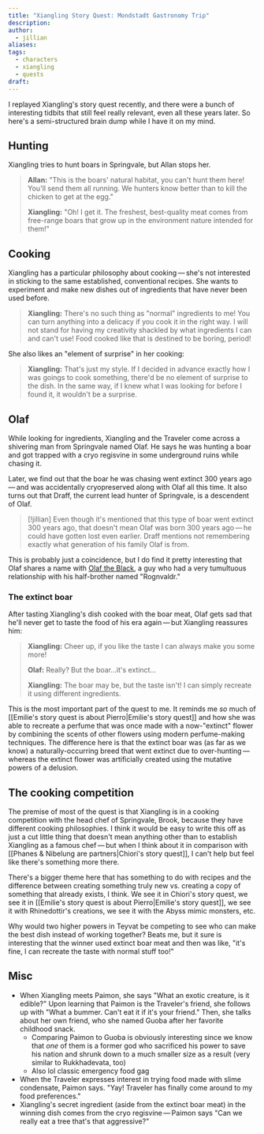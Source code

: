 ```yaml
---
title: "Xiangling Story Quest: Mondstadt Gastronomy Trip"
description: 
author:
  - jillian
aliases: 
tags:
  - characters
  - xiangling
  - quests
draft:
---
```

I replayed Xiangling's story quest recently, and there were a bunch of interesting tidbits that still feel really relevant, even all these years later. So here's a semi-structured brain dump while I have it on my mind.
## Hunting
Xiangling tries to hunt boars in Springvale, but Allan stops her. 

> **Allan:** "This is the boars' natural habitat, you can't hunt them here! You'll send them all running. We hunters know better than to kill the chicken to get at the egg."
>
> **Xiangling:** "Oh! I get it. The freshest, best-quality meat comes from free-range boars that grow up in the environment nature intended for them!"

## Cooking
Xiangling has a particular philosophy about cooking — she's not interested in sticking to the same established, conventional recipes. She wants to experiment and make new dishes out of ingredients that have never been used before.

> **Xiangling:** There's no such thing as "normal" ingredients to me! You can turn anything into a delicacy if you cook it in the right way. I will not stand for having my creativity shackled by what ingredients I can and can't use! Food cooked like that is destined to be boring, period!

She also likes an "element of surprise" in her cooking:

> **Xiangling:** That's just my style. If I decided in advance exactly how I was goings to cook something, there'd be no element of surprise to the dish. In the same way, if I knew what I was looking for before I found it, it wouldn't be a surprise.

## Olaf
While looking for ingredients, Xiangling and the Traveler come across a shivering man from Springvale named Olaf. He says he was hunting a boar and got trapped with a cryo regisvine in some underground ruins while chasing it.

Later, we find out that the boar he was chasing went extinct 300 years ago — and was accidentally cryopreserved along with Olaf all this time. It also turns out that Draff, the current lead hunter of Springvale, is a descendent of Olaf. 

> [!jillian]
> Even though it's mentioned that this type of boar went extinct 300 years ago, that doesn't mean Olaf was born 300 years ago — he could have gotten lost even earlier. Draff mentions not remembering exactly what generation of his family Olaf is from. 

This is probably just a coincidence, but I do find it pretty interesting that Olaf shares a name with [Olaf the Black](https://en.wikipedia.org/wiki/Olaf_the_Black), a guy who had a very tumultuous relationship with his half-brother named "Rognvaldr." 

### The extinct boar
After tasting Xiangling's dish cooked with the boar meat, Olaf gets sad that he'll never get to taste the food of his era again — but Xiangling reassures him:

> **Xiangling:** Cheer up, if you like the taste I can always make you some more!
> 
> **Olaf:** Really? But the boar...it's extinct...
> 
> **Xiangling:** The boar may be, but the taste isn't! I can simply recreate it using different ingredients.

This is the most important part of the quest to me. It reminds me *so* much of [[Emilie's story quest is about Pierro|Emilie's story quest]] and how she was able to recreate a perfume that was once made with a now-"extinct" flower by combining the scents of other flowers using modern perfume-making techniques. The difference here is that the extinct boar was (as far as we know) a naturally-occurring breed that went extinct due to over-hunting — whereas the extinct flower was artificially created using the mutative powers of a delusion.

## The cooking competition
The premise of most of the quest is that Xiangling is in a cooking competition with the head chef of Springvale, Brook, because they have different cooking philosophies. I think it would be easy to write this off as just a cut little thing that doesn't mean anything other than to establish Xiangling as a famous chef — but when I think about it in comparison with [[Phanes & Nibelung are partners|Chiori's story quest]], I can't help but feel like there's something more there.

There's a bigger theme here that has something to do with recipes and the difference between creating something truly new vs. creating a copy of something that already exists, I think. We see it in Chiori's story quest, we see it in [[Emilie's story quest is about Pierro|Emilie's story quest]], we see it with Rhinedottir's creations, we see it with the Abyss mimic monsters, etc.

Why would two higher powers in Teyvat be competing to see who can make the best dish instead of working together? Beats me, but it sure is interesting that the winner used extinct boar meat and then was like, "it's fine, I can recreate the taste with normal stuff too!" 

## Misc
- When Xiangling meets Paimon, she says "What an exotic creature, is it edible?" Upon learning that Paimon is the Traveler's friend, she follows up with "What a bummer. Can't eat it if it's your friend." Then, she talks about her own friend, who she named Guoba after her favorite childhood snack.
	- Comparing Paimon to Guoba is obviously interesting since we know that *one* of them is a former god who sacrificed his power to save his nation and shrunk down to a much smaller size as a result (very similar to Rukkhadevata, too)
	- Also lol classic emergency food gag
- When the Traveler expresses interest in trying food made with slime condensate, Paimon says. "Yay! Traveler has finally come around to my food preferences."
- Xiangling's secret ingredient (aside from the extinct boar meat) in the winning dish comes from the cryo regisvine — Paimon says "Can we really eat a tree that's that aggressive?"